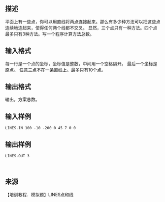 ## 描述

平面上有一些点，你可以用直线将两点连接起来。那么有多少种方法可以把这些点连续地连起来，使得任何两个线都不交叉。 显然，三个点只有一种方法。四个点最多只有3种方法。写一个程序计算方法总数。 

## 输入格式

每一行是一个点的坐标，坐标值是整数，中间用一个空格隔开。 最后一个坐标是原点。 任意三点不在一条直线上。最多只有10个点。

## 输出格式

输出，方案总数。

## 输入样例

```plaintext
LINES.IN 100 -10 -200 0 45 7 0 0 
```

## 输出样例

```plaintext
LINES.OUT 3 
```



 

## 来源

【培训教程．模拟题】LINES点和线

